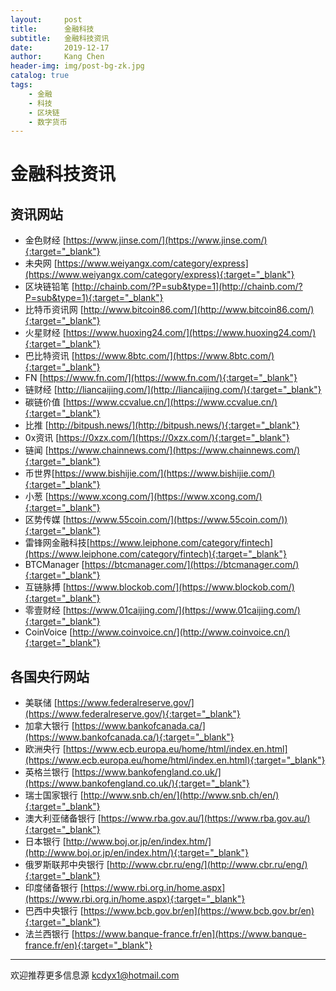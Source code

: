 ```yaml
---
layout:     post
title:      金融科技
subtitle:   金融科技资讯
date:       2019-12-17
author:     Kang Chen
header-img: img/post-bg-zk.jpg
catalog: true
tags:
    - 金融
    - 科技
    - 区块链
    - 数字货币
---
```

# 金融科技资讯

## 资讯网站

- 金色财经 [https://www.jinse.com/](https://www.jinse.com/){:target="_blank"}
- 未央网 [https://www.weiyangx.com/category/express](https://www.weiyangx.com/category/express){:target="_blank"}
- 区块链铅笔 [http://chainb.com/?P=sub&type=1](http://chainb.com/?P=sub&type=1){:target="_blank"}
- 比特币资讯网 [http://www.bitcoin86.com/](http://www.bitcoin86.com/){:target="_blank"}
- 火星财经 [https://www.huoxing24.com/](https://www.huoxing24.com/){:target="_blank"}
- 巴比特资讯 [https://www.8btc.com/](https://www.8btc.com/){:target="_blank"}
- FN [https://www.fn.com/](https://www.fn.com/){:target="_blank"}
- 链财经 [http://liancaijing.com/](http://liancaijing.com/){:target="_blank"}
- 碳链价值 [https://www.ccvalue.cn/](https://www.ccvalue.cn/){:target="_blank"}
- 比推 [http://bitpush.news/](http://bitpush.news/){:target="_blank"}
- 0x资讯 [https://0xzx.com/](https://0xzx.com/){:target="_blank"}
- 链闻 [https://www.chainnews.com/](https://www.chainnews.com/){:target="_blank"}
- 币世界[https://www.bishijie.com/](https://www.bishijie.com/){:target="_blank"}
- 小葱 [https://www.xcong.com/](https://www.xcong.com/){:target="_blank"}
- 区势传媒 [https://www.55coin.com/](https://www.55coin.com/)){:target="_blank"}
- 雷锋网金融科技[https://www.leiphone.com/category/fintech](https://www.leiphone.com/category/fintech){:target="_blank"}
- BTCManager [https://btcmanager.com/](https://btcmanager.com/){:target="_blank"}
- 互链脉搏 [https://www.blockob.com/](https://www.blockob.com/){:target="_blank"}
- 零壹财经 [https://www.01caijing.com/](https://www.01caijing.com/){:target="_blank"}
- CoinVoice [http://www.coinvoice.cn/](http://www.coinvoice.cn/){:target="_blank"}




## 各国央行网站

- 美联储 [https://www.federalreserve.gov/](https://www.federalreserve.gov/){:target="_blank"}
- 加拿大银行 [https://www.bankofcanada.ca/](https://www.bankofcanada.ca/){:target="_blank"}
- 欧洲央行 [https://www.ecb.europa.eu/home/html/index.en.html](https://www.ecb.europa.eu/home/html/index.en.html){:target="_blank"}
- 英格兰银行 [https://www.bankofengland.co.uk/](https://www.bankofengland.co.uk/){:target="_blank"}
- 瑞士国家银行 [http://www.snb.ch/en/](http://www.snb.ch/en/){:target="_blank"}
- 澳大利亚储备银行 [https://www.rba.gov.au/](https://www.rba.gov.au/){:target="_blank"}
- 日本银行 [http://www.boj.or.jp/en/index.htm/](http://www.boj.or.jp/en/index.htm/){:target="_blank"}
- 俄罗斯联邦中央银行 [http://www.cbr.ru/eng/](http://www.cbr.ru/eng/){:target="_blank"}
- 印度储备银行 [https://www.rbi.org.in/home.aspx](https://www.rbi.org.in/home.aspx){:target="_blank"}
- 巴西中央银行 [https://www.bcb.gov.br/en](https://www.bcb.gov.br/en){:target="_blank"}
- 法兰西银行 [https://www.banque-france.fr/en](https://www.banque-france.fr/en){:target="_blank"}

-----

欢迎推荐更多信息源 [kcdyx1@hotmail.com](mailto:kcdyx1@hotmail.com)